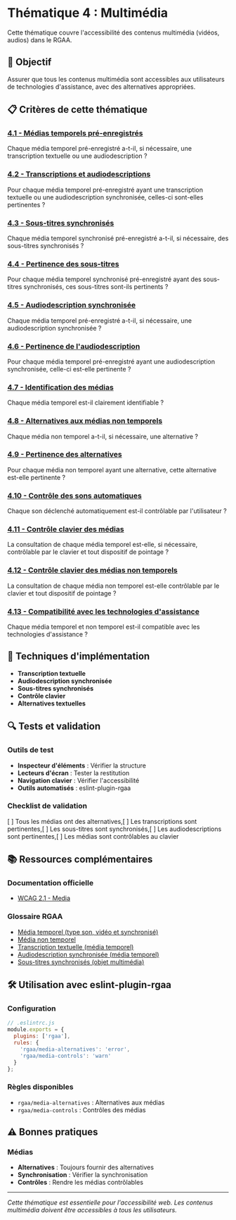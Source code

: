 # Thématique 4 : Multimédia

Cette thématique couvre l'accessibilité des contenus multimédia (vidéos, audios) dans le RGAA.

## 🎯 Objectif

Assurer que tous les contenus multimédia sont accessibles aux utilisateurs de technologies d'assistance, avec des alternatives appropriées.

## 📋 Critères de cette thématique

### [4.1 - Médias temporels pré-enregistrés](4.1/)
Chaque média temporel pré-enregistré a-t-il, si nécessaire, une transcription textuelle ou une audiodescription ?

### [4.2 - Transcriptions et audiodescriptions](4.2/)
Pour chaque média temporel pré-enregistré ayant une transcription textuelle ou une audiodescription synchronisée, celles-ci sont-elles pertinentes ?

### [4.3 - Sous-titres synchronisés](4.3/)
Chaque média temporel synchronisé pré-enregistré a-t-il, si nécessaire, des sous-titres synchronisés ?

### [4.4 - Pertinence des sous-titres](4.4/)
Pour chaque média temporel synchronisé pré-enregistré ayant des sous-titres synchronisés, ces sous-titres sont-ils pertinents ?

### [4.5 - Audiodescription synchronisée](4.5/)
Chaque média temporel pré-enregistré a-t-il, si nécessaire, une audiodescription synchronisée ?

### [4.6 - Pertinence de l'audiodescription](4.6/)
Pour chaque média temporel pré-enregistré ayant une audiodescription synchronisée, celle-ci est-elle pertinente ?

### [4.7 - Identification des médias](4.7/)
Chaque média temporel est-il clairement identifiable ?

### [4.8 - Alternatives aux médias non temporels](4.8/)
Chaque média non temporel a-t-il, si nécessaire, une alternative ?

### [4.9 - Pertinence des alternatives](4.9/)
Pour chaque média non temporel ayant une alternative, cette alternative est-elle pertinente ?

### [4.10 - Contrôle des sons automatiques](4.10/)
Chaque son déclenché automatiquement est-il contrôlable par l'utilisateur ?

### [4.11 - Contrôle clavier des médias](4.11/)
La consultation de chaque média temporel est-elle, si nécessaire, contrôlable par le clavier et tout dispositif de pointage ?

### [4.12 - Contrôle clavier des médias non temporels](4.12/)
La consultation de chaque média non temporel est-elle contrôlable par le clavier et tout dispositif de pointage ?

### [4.13 - Compatibilité avec les technologies d'assistance](4.13/)
Chaque média temporel et non temporel est-il compatible avec les technologies d'assistance ?

## 🔧 Techniques d'implémentation

- **Transcription textuelle**
- **Audiodescription synchronisée**
- **Sous-titres synchronisés**
- **Contrôle clavier**
- **Alternatives textuelles**

## 🔍 Tests et validation

### Outils de test
- **Inspecteur d'éléments** : Vérifier la structure
- **Lecteurs d'écran** : Tester la restitution
- **Navigation clavier** : Vérifier l'accessibilité
- **Outils automatisés** : eslint-plugin-rgaa

### Checklist de validation
[ ] Tous les médias ont des alternatives,[ ] Les transcriptions sont pertinentes,[ ] Les sous-titres sont synchronisés,[ ] Les audiodescriptions sont pertinentes,[ ] Les médias sont contrôlables au clavier

## 📚 Ressources complémentaires

### Documentation officielle
- [WCAG 2.1 - Media](https://www.w3.org/WAI/WCAG21/quickref/#media)

### Glossaire RGAA
- [Média temporel (type son, vidéo et synchronisé)](../../glossaire/media-temporel-(type-son,-video-et-synchronise))
- [Média non temporel](../../glossaire/media-non-temporel)
- [Transcription textuelle (média temporel)](../../glossaire/transcription-textuelle-(media-temporel))
- [Audiodescription synchronisée (média temporel)](../../glossaire/audiodescription-synchronisee-(media-temporel))
- [Sous-titres synchronisés (objet multimédia)](../../glossaire/sous-titres-synchronises-(objet-multimedia))

## 🛠️ Utilisation avec eslint-plugin-rgaa

### Configuration
```javascript
// .eslintrc.js
module.exports = {
  plugins: ['rgaa'],
  rules: {
    'rgaa/media-alternatives': 'error',
    'rgaa/media-controls': 'warn'
  }
};
```

### Règles disponibles
- `rgaa/media-alternatives` : Alternatives aux médias
- `rgaa/media-controls` : Contrôles des médias

## ⚠️ Bonnes pratiques

### Médias
- **Alternatives** : Toujours fournir des alternatives
- **Synchronisation** : Vérifier la synchronisation
- **Contrôles** : Rendre les médias contrôlables

---

*Cette thématique est essentielle pour l'accessibilité web. Les contenus multimédia doivent être accessibles à tous les utilisateurs.*